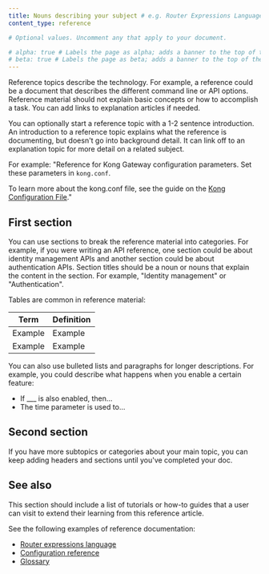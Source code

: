 ```yaml
---
title: Nouns describing your subject # e.g. Router Expressions Language
content_type: reference

# Optional values. Uncomment any that apply to your document.

# alpha: true # Labels the page as alpha; adds a banner to the top of the page.
# beta: true # Labels the page as beta; adds a banner to the top of the page.
---
```


Reference topics describe the technology. For example, a reference could be a document that describes the different command line or API options. Reference material should not explain basic concepts or how to accomplish a task. You can add links to explanation articles if needed.

You can optionally start a reference topic with a 1-2 sentence introduction. An introduction to a reference topic explains what the reference is documenting, but doesn't go into background detail. It can link off to an explanation topic for more detail on a related subject.

For example:
"Reference for Kong Gateway configuration parameters. Set these parameters in `kong.conf`.

To learn more about the kong.conf file, see the guide on the [Kong Configuration File](https://docs.konghq.com/gateway/3.0.x/production/kong-conf)."

## First section <!-- Header optional if there's only one section in the article -->

You can use sections to break the reference material into categories. For example, if you were writing an API reference, one section could be about identity management APIs and another section could be about authentication APIs. Section titles should be a noun or nouns that explain the content in the section. For example, "Identity management" or "Authentication".

Tables are common in reference material:

| Term      | Definition |
| --------- | ---------- |
|Example | Example |
|Example | Example |

You can also use bulleted lists and paragraphs for longer descriptions. For example, you could describe what happens when you enable a certain feature:

* If ___ is also enabled, then...
* The time parameter is used to...

## Second section <!-- Optional -->

If you have more subtopics or categories about your main topic, you can keep adding headers and sections until you've completed your doc. 

## See also <!-- Optional -->

This section should include a list of tutorials or how-to guides that a user can visit to extend their learning from this reference article.

See the following examples of reference documentation:
* [Router expressions language](https://docs.konghq.com/gateway/latest/reference/router-expressions-language/)
* [Configuration reference](https://docs.konghq.com/gateway/latest/reference/configuration/)
* [Glossary](https://docs.konghq.com/gateway/latest/glossary/)
